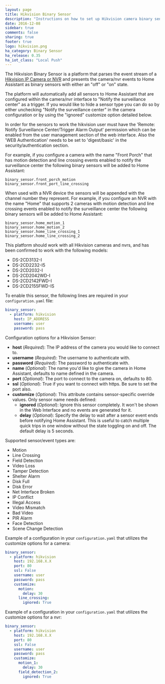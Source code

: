 ```yaml
---
layout: page
title: Hikvision Binary Sensor
description: "Instructions on how to set up Hikvision camera binary sensors within Home Assistant."
date: 2016-12-08
sidebar: true
comments: false
sharing: true
footer: true
logo: hikvision.png
ha_category: Binary Sensor
ha_release: 0.35
ha_iot_class: "Local Push"
---
```


The Hikvision Binary Sensor is a platform that parses the event stream of a [Hikvision IP Camera or NVR](http://www.hikvision.com/) and presents the camera/nvr events to Home Assistant as binary sensors with either an "off" or "on" state.

The platform will automatically add all sensors to Home Assistant that are configured within the camera/nvr interface to "Notify the surveillance center" as a trigger. If you would like to hide a sensor type you can do so by either unchecking "Notify the surveillance center" in the camera configuration or by using the "ignored" customize option detailed below.

<p class='note'>
In order for the sensors to work the hikvision user must have the 'Remote: Notify Surveillance Center/Trigger Alarm Output' permission which can be enabled from the user management section of the web interface. Also the 'WEB Authentication' needs to be set to 'digest/basic' in the security/authentication section.
</p>

For example, if you configure a camera with the name "Front Porch" that has motion detection and line crossing events enabled to notify the surveillance center the following binary sensors will be added to Home Assistant:

```text
binary_sensor.front_porch_motion
binary_sensor.front_port_line_crossing
```

When used with a NVR device the sensors will be appended with the channel number they represent. For example, if you configure an NVR with the name "Home" that supports 2 cameras with motion detection and line crossing events enabled to notify the surveillance center the following binary sensors will be added to Home Assistant:

```text
binary_sensor.home_motion_1
binary_sensor.home_motion_2
binary_sensor.home_line_crossing_1
binary_sensor.home_line_crossing_2
```

This platform should work with all Hikvision cameras and nvrs, and has been confirmed to work with the following models:

- DS-2CD3132-I
- DS-2CD2232-I5
- DS-2CD2032-I
- DS-2CD2042WD-I
- DS-2CD2142FWD-I
- DS-2CD2155FWD-IS

To enable this sensor, the following lines are required in your `configuration.yaml` file:

```yaml
binary_sensor:
  - platform: hikvision
    host: IP_ADDRESS
    username: user
    password: pass
```

Configuration options for a Hikvision Sensor:

- **host** (*Required*): The IP address of the camera you would like to connect to.
- **username** (*Required*): The username to authenticate with.
- **password** (*Required*): The password to authenticate with.
- **name** (*Optional*): The name you'd like to give the camera in Home Assistant, defaults to name defined in the camera.
- **port** (*Optional*): The port to connect to the camera on, defaults to 80.
- **ssl** (*Optional*): True if you want to connect with https. Be sure to set the port also.
- **customize** (*Optional*): This attribute contains sensor-specific override values. Only sensor name needs defined:
  - **ignored** (*Optional*): Ignore this sensor completely. It won't be shown in the Web Interface and no events are generated for it.
  - **delay** (*Optional*): Specify the delay to wait after a sensor event ends before notifying Home Assistant. This is useful to catch multiple quick trips in one window without the state toggling on and off.  The default delay is 5 seconds.

Supported sensor/event types are:

- Motion
- Line Crossing
- Field Detection
- Video Loss
- Tamper Detection
- Shelter Alarm
- Disk Full
- Disk Error
- Net Interface Broken
- IP Conflict
- Illegal Access
- Video Mismatch
- Bad Video
- PIR Alarm
- Face Detection
- Scene Change Detection

Example of a configuration in your `configuration.yaml` that utilizes the customize options for a camera:

```yaml
binary_sensor:
  - platform: hikvision
    host: 192.168.X.X
    port: 80
    ssl: False
    username: user
    password: pass
    customize:
      motion:
        delay: 30
      line_crossing:
        ignored: True
```

Example of a configuration in your `configuration.yaml` that utilizes the customize options for a nvr:

```yaml
binary_sensor:
  - platform: hikvision
    host: 192.168.X.X
    port: 80
    ssl: False
    username: user
    password: pass
    customize:
      motion_1:
        delay: 30
      field_detection_2:
        ignored: True
```
